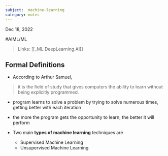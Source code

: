 ```yaml
---
subject:  machine-learning
category: notes
---
```

Dec 18, 2022

#AIML/ML
>Links: [[_ML DeepLearning.AI]]

## Formal Definitions
- According to Arthur Samuel, 
>it is the field of study that gives computers the ability to learn without being explicitly programmed.

- program learns to solve a problem by trying to solve numerous times, getting better with each iteration

- the more the program gets the opportunity to learn, the better it will perform

- Two main **types of machine learning** techniques are 
	- Supervised Machine Learning
	- Unsupervised Machine Learning